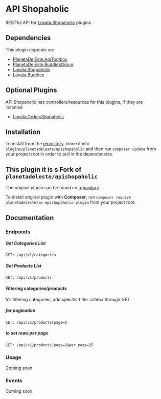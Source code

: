 # API Shopaholic
RESTful API for [Lovata.Shopaholic](https://octobercms.com/plugin/lovata-shopaholic) plugins

## Dependencies
This plugin depends on:

- [PlanetaDelEste.ApiToolbox](https://github.com/planetadeleste/oc-api-toolbox)
- [PlanetaDelEste.BuddiesGroup](https://octobercms.com/plugin/planetadeleste-buddiesgroup)
- [Lovata.Shopaholic](https://octobercms.com/plugin/lovata-shopaholic)
- [Lovata.Buddies](https://octobercms.com/plugin/lovata-buddies)

## Optional Plugins
API Shopaholic has controllers/resources for this plugins, if they are installed
- [Lovata.OrdersShopaholic](https://octobercms.com/plugin/lovata-ordersshopaholic)

## Installation
To install from the [repository](https://github.com/sprintsoftro/oc-apishopaholic-plugin), clone it into `plugins/planetadeleste/apishopaholic` and then run `composer update` from your project root in order to pull in the dependencies.


## This plugin it is s Fork of `planetadeleste/apishopaholic`
The original plugin can be found on [repository](https://github.com/planetadeleste/oc-shopaholic-api)

To install original plugin with **Composer**, run `composer require planetadeleste/oc-apishopaholic-plugin` from your project root.


## Documentation


### Endpoints


##### Get Categories List

`GET: /api/v1/categories`

##### Get Products List

`GET: /api/v1/products`



#### Filtering categories/products

for filtering categories, add specific filter criteria through GET

##### for pagination

`GET: /api/v1/products?page=2`

##### to set rows per page

`GET: /api/v1/products?page=2&per_page=25`




### Usage
Coming soon

### Events
Coming soon

